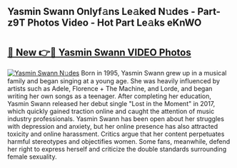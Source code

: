 ## Yasmin Swann Onlyf𝚊ns Le𝚊ked N𝚞des - Part-z9T Photos Video - Hot Part Le𝚊ks eKnWO

# <h2><a href="http://ab99526.deff.icu/?id=Yasmin+Swann">🔗 New 👉🔴 Yasmin Swann VIDEO Photos</a></h2>

[![Yasmin Swann N𝚞des](https://i.imgur.com/rIISA9y.gif)](http://ab99526.deff.icu/?id=Yasmin+Swann)
Born in 1995, Yasmin Swann grew up in a musical family and began singing at a young age. She was heavily influenced by artists such as Adele, Florence + The Machine, and Lorde, and began writing her own songs as a teenager. After completing her education, Yasmin Swann released her debut single "Lost in the Moment" in 2017, which quickly gained traction online and caught the attention of music industry professionals. Yasmin Swann has been open about her struggles with depression and anxiety, but her online presence has also attracted toxicity and online harassment. Critics argue that her content perpetuates harmful stereotypes and objectifies women. Some fans, meanwhile, defend her right to express herself and criticize the double standards surrounding female sexuality.
